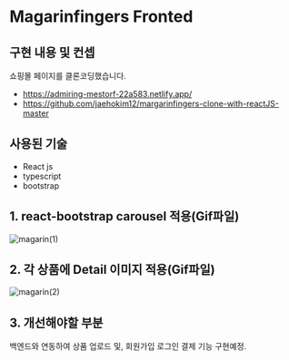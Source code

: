 # Magarinfingers Fronted

## 구현 내용 및 컨셉
쇼핑몰 페이지를 클론코딩했습니다.

+ https://admiring-mestorf-22a583.netlify.app/
+ https://github.com/jaehokim12/margarinfingers-clone-with-reactJS-master

## 사용된 기술
+ React js
+ typescript
+ bootstrap


##  1. react-bootstrap carousel 적용(Gif파일)
![magarin(1)](https://user-images.githubusercontent.com/62605981/123534556-01f7a480-d759-11eb-8612-ad5348d77793.gif)








## 2. 각 상품에 Detail 이미지 적용(Gif파일)
![magarin(2)](https://user-images.githubusercontent.com/62605981/123534558-0459fe80-d759-11eb-85b2-8fc2073c73ee.gif)


## 3. 개선해야할 부분 

백엔드와 연동하여 상품 업로드 및, 회원가입 로그인 결제 기능 구현예정. 
